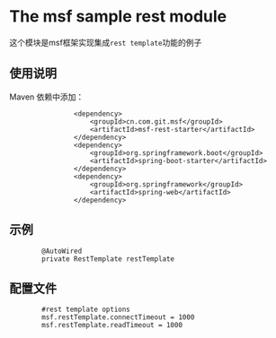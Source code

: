 # The msf sample rest module #
这个模块是msf框架实现集成`rest template`功能的例子


## 使用说明 ##

Maven 依赖中添加：

                    <dependency>
                        <groupId>cn.com.git.msf</groupId>
                        <artifactId>msf-rest-starter</artifactId>
                    </dependency>
                    <dependency>
                        <groupId>org.springframework.boot</groupId>
                        <artifactId>spring-boot-starter</artifactId>
                    </dependency>
                    <dependency>
                        <groupId>org.springframework</groupId>
                        <artifactId>spring-web</artifactId>
                    </dependency>

## 示例 ##
            @AutoWired
            private RestTemplate restTemplate


## 配置文件 ##

            #rest template options
            msf.restTemplate.connectTimeout = 1000
            msf.restTemplate.readTimeout = 1000